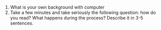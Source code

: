 1. What is your own background with computer 
2. Take a few minutes and take seriously the following question: how do you read? What happens during the process? Describe it in 3-5 sentences.